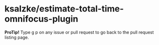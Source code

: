# ksalzke/estimate-total-time-omnifocus-plugin

**ProTip!** Type g p on any issue or pull request to go back to the pull request listing page.


